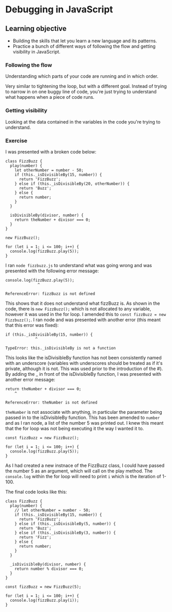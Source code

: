 # Debugging in JavaScript

## Learning objective

* Building the skills that let you learn a new language and its patterns. 
* Practice a bunch of different ways of following the flow and getting visibility in JavaScript.

### Following the flow

Understanding which parts of your code are running and in which order.

Very similar to tightening the loop, but with a different goal. Instead of trying to narrow in on one buggy line of code, you're just trying to understand what happens when a piece of code runs.

### Getting visibility

Looking at the data contained in the variables in the code you're trying to understand.

### Exercise

I was presented with a broken code below:

```
class FizzBuzz {
  play(number) {
    let otherNumber = number - 50;
    if (this._isDivisibleBy(15, number)) {
      return 'FizzBuzz';
    } else if (this._isDivisibleBy(20, otherNumber)) {
      return 'Buzz';
    } else {
      return number;
    }
  }

  isDivisibleBy(divisor, number) {
    return theNumber + divisor === 0;
  }
}

new FizzBuzz();

for (let i = 1; i <= 100; i++) {
  console.log(fizzBuzz.play(5));
}
```
I ran `node fizzbuzz.js` to understand what was going wrong and was presented with the following error message:
```
console.log(fizzBuzz.play(5));
              ^

ReferenceError: fizzBuzz is not defined
```
This shows that it does not understand what fizzBuzz is. As shown in the code, there is `new FizzBuzz();` which is not allocated to any variable, however it was used in the for loop. I amended this to `const fizzBuzz = new Fizzbuzz();`. I ran node and was presented with another error (this meant that this error was fixed):
```
if (this._isDivisibleBy(15, number)) {
             ^

TypeError: this._isDivisibleBy is not a function 
```
This looks like the isDivisibleBy function has not been consistently named with an underscore (variables with underscores should be treated as if it's private, although it is not. This was used prior to the introduction of the #). By adding the _ in front of the isDivisibleBy function, I was presented with another error message: 
```
return theNumber + divisor === 0;
    ^

ReferenceError: theNumber is not defined
```
`theNumber` is not associate with anything, in particular the parameter being passed in to the isDivisibleBy function. This has been amended to `number` and as I ran node, a list of the number 5 was printed out. I knew this meant that the for loop was not being executing it the way I wanted it to. 

```
const fizzBuzz = new FizzBuzz();

for (let i = 1; i <= 100; i++) {
  console.log(fizzBuzz.play(5));
}
```
As I had created a new instnace of the FizzBuzz class, I could have passed the number 5 as an argument, which will call on the play method. The `console.log` within the for loop will need to print `i` which is the iteration of 1-100. 

The final code looks like this:
```
class FizzBuzz {
  play(number) {
    // let otherNumber = number - 50;
    if (this._isDivisibleBy(15, number)) {
      return 'FizzBuzz';
    } else if (this._isDivisibleBy(5, number)) {
      return 'Buzz';
    } else if (this._isDivisibleBy(3, number)) {
      return 'Fizz';
    } else {
      return number;
    }
  }
  
  _isDivisibleBy(divisor, number) {
    return number % divisor === 0;
  }
}

const fizzBuzz = new FizzBuzz(5);

for (let i = 1; i <= 100; i++) {
  console.log(fizzBuzz.play(i));
}  
```   
